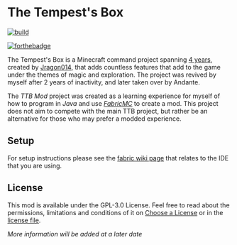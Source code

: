# The Tempest's Box

[![build](https://github.com/DarkMagicSource/ttb-mod/actions/workflows/build.yml/badge.svg)](https://github.com/DarkMagicSource/ttb-mod/actions/workflows/build.yml)

[![forthebadge](https://forthebadge.com/images/badges/made-with-java.svg)](https://forthebadge.com)

The Tempest's Box is a Minecraft command project spanning [4 years](https://youtube.com/watch?v=BSuQ29kRXKU), created by [Jragon014](https://youtube.com/channel/UC_LBXGLs8Sa0opJHFVDVBqA), that adds countless features that add to the game under the themes of magic and exploration. The project was revived by myself after 2 years of inactivity, and later taken over by Andante.

The *TTB Mod* project was created as a learning experience for myself of how to program in *Java* and use [*FabricMC*](https://fabricmc.net) to create a mod. This project does not aim to compete with the main TTB project, but rather be an alternative for those who may prefer a modded experience.


## Setup
For setup instructions please see the [fabric wiki page](https://fabricmc.net/wiki/tutorial:setup) that relates to the IDE that you are using.

## License
This mod is available under the GPL-3.0 License. Feel free to read about the permissions, limitations and conditions of it on [Choose a License](https://choosealicense.com/licenses/gpl-3.0/) or in the [license file](LICENSE).

*More information will be added at a later date*